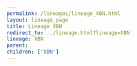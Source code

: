 ```yaml
---
permalink: /lineages/lineage_XBN.html
layout: lineage_page
title: Lineage XBN
redirect_to: ../lineage.html?lineage=XBN
lineage: XBN
parent: 
children: ['XBN']
---
```

